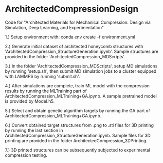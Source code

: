# ArchitectedCompressionDesign
Code for "Architected Materials for Mechanical Compression: Design via Simulation, Deep Learning, and Experimentation"

1.) Setup environment with: conda env create -f environment.yml

2.)	Generate initial dataset of architected honeycomb structures with 'ArchitectedCompression_StructureGeneration.ipynb'. Sample structures are provided in the folder 'ArchitectedCompression_MDScripts'.

3.)	In the folder 'ArchitectedCompression_MDScripts', setup MD simulations by running 'setup.sh', then submit MD simulation jobs to a cluster equipped with LAMMPS by running 'submit.sh'.

4.)	After simulations are complete, train ML model with the compression results by running the MLTraining part of ArchitectedCompression_MLTraining+GA.ipynb. A sample pretrained model is provided by Model.h5.

5.)	Select and obtain genetic algorithm targets by running the GA part of ArchitectedCompression_MLTraining+GA.ipynb.

6.)	Convert obtained target structures from .png to .stl files for 3D printing by running the last section in ArchitectedCompression_StructureGeneration.ipynb. Sample files for 3D printing are provided in the folder ArchitectedCompression_3DPrinting.

7.) 3D printed structures can be subsequently subjected to experimental compression testing.
